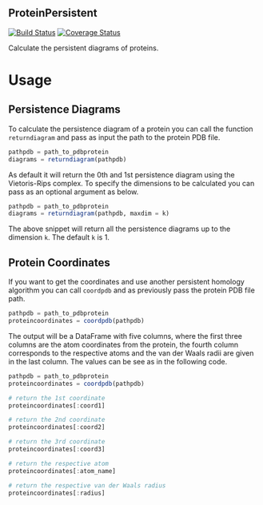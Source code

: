 ProteinPersistent
---

[![Build Status](https://travis-ci.org/chronchi/ProteinPersistent.jl.svg?branch=master)](https://travis-ci.org/chronchi/ProteinPersistent.jl)
[![Coverage Status](https://coveralls.io/repos/github/chronchi/ProteinPersistent.jl/badge.svg?branch=master)](https://coveralls.io/github/chronchi/ProteinPersistent.jl?branch=master)

Calculate the persistent diagrams of proteins.

# Usage

## Persistence Diagrams

To calculate the persistence diagram of a protein you can call the function ` returndiagram` and pass as input the path to the protein PDB file.

```julia
pathpdb = path_to_pdbprotein
diagrams = returndiagram(pathpdb)
```

As default it will return the 0th and 1st persistence diagram using the Vietoris-Rips complex.
To specify the dimensions to be calculated you can pass as an optional argument as below.

```julia
pathpdb = path_to_pdbprotein
diagrams = returndiagram(pathpdb, maxdim = k)
```
The above snippet will return all the persistence diagrams up to the dimension `k`.
The default `k` is 1. 

## Protein Coordinates

If you want to get the coordinates and use another persistent homology algorithm you can call `coordpdb` and as previously pass the protein PDB file path.

```julia
pathpdb = path_to_pdbprotein
proteincoordinates = coordpdb(pathpdb)
```

The output will be a DataFrame with five columns, where the first three columns are the atom coordinates from the protein, the fourth column corresponds to the respective atoms and the van der Waals radii are given in the last column.
The values can be see as in the following code.

```julia
pathpdb = path_to_pdbprotein
proteincoordinates = coordpdb(pathpdb)

# return the 1st coordinate
proteincoordinates[:coord1]

# return the 2nd coordinate
proteincoordinates[:coord2]

# return the 3rd coordinate
proteincoordinates[:coord3]

# return the respective atom
proteincoordinates[:atom_name]

# return the respective van der Waals radius
proteincoordinates[:radius]
```
